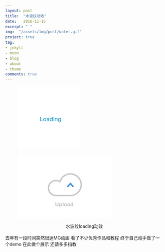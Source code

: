 ```yaml
---
layout: post
title:  "水波纹动效"
date:   2016-11-15
excerpt: " "
img:  "/assets/img/post/water.gif"
project: true
tag:
- jekyll 
- moon
- blog
- about
- theme
comments: true
---
```



<figure><img src="/assets/img/post/water.gif" style="width: 200px;"></figure>
<figure><img src="/assets/img/upload.gif" style="width: 300px;"></figure>
<center>
	<figcaption>水波纹loading动效</figcaption>
</center>
<br>
去年有一段时间突然很迷MG动画 看了不少优秀作品和教程 终于自己动手做了一个demo 在此做个展示 还请多多指教
